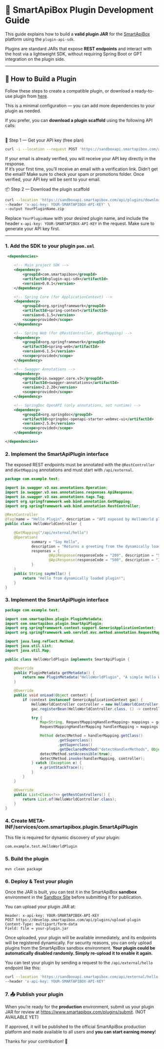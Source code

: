 # 🧩 SmartApiBox Plugin Development Guide

This guide explains how to build a **valid plugin JAR** for the [SmartApiBox](https://smartapibox.com) platform using the `plugin-api-sdk`.

Plugins are standard JARs that expose **REST endpoints** and interact with the host via a lightweight SDK, without requiring Spring Boot or GPT integration on the plugin side.

---

## 🚀 How to Build a Plugin

Follow these steps to create a compatible plugin, or download a ready-to-use plugin from [here](https://github.com/IzzOnLineV2/plugin_example).

This is a minimal configuration — you can add more dependencies to your plugin as needed.

If you prefer, you can **download a plugin scaffold** using the following API calls:  
<br>

🧾 Step 1 — Get your API key (free plan)
```bash
curl -i --location --request POST 'https://sandboxapi.smartapibox.com/api/keys/generate?email=youremail@example.com'
```
If your email is already verified, you will receive your API key directly in the response.  
If it’s your first time, you’ll receive an email with a verification link. Didn’t get the email? Make sure to check your spam or promotions folder.
Once verified, your API key will be sent to your email.
<br>

📦 Step 2 — Download the plugin scaffold
```bash
curl --location 'https://sandboxapi.smartapibox.com/api/plugins/download?pluginName=YourPluginName' \
--header 'x-api-key: YOUR-SMARTAPIBOX-API-KEY' \
--output YourPluginName.zip
```
Replace `YourPluginName` with your desired plugin name, and include the header `x-api-key: YOUR-SMARTAPIBOX-API-KEY` in the request.
Make sure to generate your API key first.


---

### 1. Add the SDK to your plugin `pom.xml`

```xml
 <dependencies>
    
    <!-- Main project SDK -->
    <dependency>
        <groupId>com.smartapibox</groupId>
        <artifactId>plugin-api-sdk</artifactId>
        <version>0.0.1</version>
    </dependency>

    <!-- Spring Core (for ApplicationContext) -->
    <dependency>
        <groupId>org.springframework</groupId>
        <artifactId>spring-context</artifactId>
        <version>6.1.5</version>
        <scope>provided</scope>
    </dependency>

    <!-- Spring Web (for @RestController, @GetMapping) -->
    <dependency>
        <groupId>org.springframework</groupId>
        <artifactId>spring-web</artifactId>
        <version>6.1.5</version>
        <scope>provided</scope>
    </dependency>

    <!-- Swagger Annotations -->
    <dependency>
        <groupId>io.swagger.core.v3</groupId>
        <artifactId>swagger-annotations</artifactId>
        <version>2.2.20</version>
        <scope>provided</scope>
    </dependency>

    <!-- SpringDoc OpenAPI (only annotations, not runtime) -->
    <dependency>
        <groupId>org.springdoc</groupId>
        <artifactId>springdoc-openapi-starter-webmvc-ui</artifactId>
        <version>2.5.0</version>
        <scope>provided</scope>
    </dependency>

</dependencies>
```
### 2. Implement the SmartApiPlugin interface
The exposed REST endpoints must be annotated with the `@RestController` and `@GetMapping` annotations and must start with `/api/external`.

```java
package com.example.test;

import io.swagger.v3.oas.annotations.Operation;
import io.swagger.v3.oas.annotations.responses.ApiResponse;
import io.swagger.v3.oas.annotations.tags.Tag;
import org.springframework.web.bind.annotation.GetMapping;
import org.springframework.web.bind.annotation.RestController;

@RestController
@Tag(name = "Hello Plugin", description = "API exposed by HelloWorld plugin")
public class HelloWorldController {

    @GetMapping("/api/external/hello")
    @Operation(
            summary = "Say Hello",
            description = "Returns a greeting from the dynamically loaded plugin",
            responses = {
                    @ApiResponse(responseCode = "200", description = "Successful response"),
                    @ApiResponse(responseCode = "500", description = "Internal error")
            }
    )
    public String sayHello() {
        return "Hello from dynamically loaded plugin!";
    }
}

```
### 3. Implement the SmartApiPlugin interface
```java
package com.example.test;

import com.smartapibox.plugin.PluginMetadata;
import com.smartapibox.plugin.SmartApiPlugin;
import org.springframework.context.support.GenericApplicationContext;
import org.springframework.web.servlet.mvc.method.annotation.RequestMappingHandlerMapping;

import java.lang.reflect.Method;
import java.util.List;
import java.util.Map;

public class HelloWorldPlugin implements SmartApiPlugin {

    @Override
    public PluginMetadata getMetadata() {
        return new PluginMetadata("HelloWorldPlugin", "A simple Hello World plugin", "1.0.0", "Stefania");
    }

    @Override
    public void onLoad(Object context) {
        if (context instanceof GenericApplicationContext gac) {
            HelloWorldController controller = new HelloWorldController();
            gac.registerBean(HelloWorldController.class, () -> controller);

            try {
                Map<String, RequestMappingHandlerMapping> mappings = gac.getBeansOfType(RequestMappingHandlerMapping.class);
                RequestMappingHandlerMapping handlerMapping = mappings.get("requestMappingHandlerMapping");

                Method detectMethod = handlerMapping.getClass()
                        .getSuperclass()
                        .getSuperclass()
                        .getDeclaredMethod("detectHandlerMethods", Object.class);
                detectMethod.setAccessible(true);
                detectMethod.invoke(handlerMapping, controller);
            } catch (Exception e) {
                e.printStackTrace();
            }
        }
    }

    @Override
    public List<Class<?>> getRestControllers() {
        return List.of(HelloWorldController.class);
    }
}
```
### 4. Create META-INF/services/com.smartapibox.plugin.SmartApiPlugin
This file is required for dynamic discovery of your plugin:
```text
com.example.test.HelloWorldPlugin
```

### 5. Build the plugin
```mvn
mvn clean package
```

### 6. Deploy & Test your plugin
Once the JAR is built, you can test it in the SmartApiBox **sandbox** environment in the [Sandbox Site](https://sandbox.smartapibox.com) before submitting it for publication.

You can upload your plugin JAR at:

```code
Header: x-api-key: YOUR-SMARTAPIBOX-API-KEY
POST https://develop.smartapibox.com/api/plugins/upload-plugin
Content-Type: multipart/form-data
Field: file = your-plugin.jar
```

Once uploaded, your plugin will be available immediately, and its endpoints will be registered dynamically.
For security reasons, you can only upload plugins from the SmartApiBox sandbox environment.
**Your plugin could be automatically disabled randomly. Simply re-upload it to enable it again.**

You can test your plugin by sending a request to the `/api/external/hello` endpoint like this:
```bash
curl --location 'https://sandboxapi.smartapibox.com/api/external/hello' \
--header 'x-api-key: YOUR-SMARTAPIBOX-API-KEY'
```

### 7. 📤 Publish your plugin
When you’re ready for the **production** environment, submit us your plugin JAR for review at https://www.smartapibox.com/plugins/submit. (NOT AVAILABLE YET)

If approved, it will be published to the official SmartApiBox production platform and made available to all users and **you can start earning money**!

Thanks for your contribution! 🎉